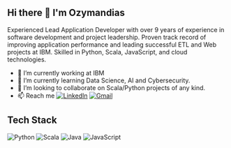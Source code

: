 ## Hi there 👋 I'm Ozymandias

Experienced Lead Application Developer with over 9 years of experience in software development and project leadership. Proven track record of improving application performance and leading successful ETL and Web projects at IBM. Skilled in Python, Scala, JavaScript, and cloud technologies. 

- 🔭 I’m currently working at IBM
- 🌱 I’m currently learning Data Science, AI and Cybersecurity.
- 👯 I’m looking to collaborate on Scala/Python projects of any kind.
- 📫 Reach me [![LinkedIn](https://img.shields.io/badge/LinkedIn-Profile-blue)](https://www.linkedin.com/in/iv%C3%A1n-gustavo-o-104042125/) [![Gmail](https://img.shields.io/badge/Email-me-red)](mailto:evean.warlock@gmail.com)

## Tech Stack
![Python](https://img.shields.io/badge/Python-3776AB?style=for-the-badge&logo=python&logoColor=white)
![Scala](https://img.shields.io/badge/Scala-DC322F?style=for-the-badge&logo=scala&logoColor=white)
![Java](https://img.shields.io/badge/Java-007396?style=for-the-badge&logo=java&logoColor=white)
![JavaScript](https://img.shields.io/badge/JavaScript-F7DF1E?style=for-the-badge&logo=javascript&logoColor=black)

<!--
**0zymandia5/0zymandia5** is a ✨ _special_ ✨ repository because its `README.md` (this file) appears on your GitHub profile.

Here are some ideas to get you started:

- 🔭 I’m currently working on ...
- 🌱 I’m currently learning ...
- 👯 I’m looking to collaborate on ...
- 🤔 I’m looking for help with ...
- 💬 Ask me about ...
- 📫 How to reach me: ...
- 😄 Pronouns: ...
- ⚡ Fun fact: ...
-->
